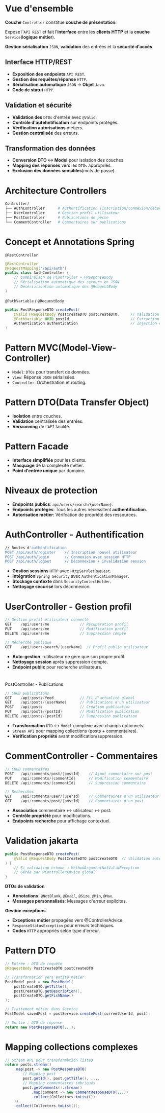# Vue d'ensemble
__Couche__ `Controller` constitue __couche de présentation__.

Expose l'`API REST` et fait l'__interface__ entre les __clients HTTP__ et la __couche__ `Service`(__logique métier__).

__Gestion sérialisation__ `JSON`, __validation__ des entrées et la __sécurité d'accès__.

## Interface HTTP/REST
- __Exposition des endpoints__ `API REST`.
- __Gestion des requêtes/réponse__ `HTTP`.
- __Sérialisation automatique__ `JSON` -> __Objet__ `Java`.
- __Code de statut__ `HTPP`.

## Validation et sécurité
- __Validation des__ `DTOs` d'entrée avec `@Valid`.
- __Contrôle d'autehntification__ sur endpoints protégés.
- __Vérification autorisations__ métiers.
- __Gestion centralisée__ des erreurs.

## Transformation des données
- __Conversion DTO <-> Model__ pour isolation des couches.
- __Mapping des réponses__ vers les `DTOs` appropriés.
- __Exclusion des données sensibles__(mots de passe).

# Architecture Controllers
```bash
Controller/
├── AuthController      # Authentification (inscription/connexion/déconnexion)
├── UserController      # Gestion profil utilisateur
├── PostController      # Publications de pêche
└── CommentController   # Commentaires sur publications
```

# Concept et Annotations Spring
`@RestController`
```java
@RestController
@RequestMapping("/api/auth")
public class AuthController {
    // Combinaison de @Controller + @ResponseBody
    // Sérialisation automatique des retours en JSON
    // Désérialisation automatique des @RequestBody
}
```

`@PathVariable` / `@RequestBody`
```java
public PostResponseDTO createPost(
    @Valid @RequestBody PostCreateDTO postCreateDTO,     // Validation + désérialisation JSON
    @PathVariable UUID postId,                           // Extraction paramètre URL
    Authentication authentication                        // Injection contexte sécurité
)
```

# Pattern MVC(Model-View-Controller)
- `Model`: `DTOs` pour transfert de données.
- `View`: Réponse `JSON` sérialisées.
- `Controller`: Orchestration et routing.

# Pattern DTO(Data Transfer Object)
- __Isolation__ entre couches.
- __Validation__ centralisée des entrées.
- __Versionning__ de l'`API` facilité.

# Pattern Facade
- __Interface simplifiée__ pour les clients.
- __Masquage__ de la complexité métier.
- __Point d'entrée unique__ par domaine.

# Niveaux de protection
- __Endpoints publics__: `api/users/search/{userName}`.
- __Endpoints protégés__: Tous les autres nécessitent __authentification__.
- __Autorisation métier__: Vérifcation de propriété des ressources.

# AuthController - Authentification
```bash
// Routes d'authentification
POST /api/auth/register    // Inscription nouvel utilisateur
POST /api/auth/login       // Connexion avec session HTTP
POST /api/auth/logout      // Déconnexion + invalidation session
```
- __Gestion sessions__ `HTTP` avec `HttpServletRequest`.
- __Intégration__ `Spring Security` avec `AuthenticationManager`.
- __Stockage contexte__ dans `SecurityContextHolder`.
- __Nettoyage sécurisé__ lors déconnexion.

# UserController - Gestion profil
```java
// Gestion profil utilisateur connecté
GET    /api/users/me              // Récupération profil
PUT    /api/users/me              // Modification profil
DELETE /api/users/me              // Suppression compte

// Recherche publique
GET    /api/users/search/{userName}  // Profil public utilisateur
```
- __Auto-gestion__ : utilisateur ne gère que son propre profil.
- __Nettoyage session__ après suppression compte.
- __Endpoint public__ pour recherche utilisateurs.

# 

PostController - Publications
```java
// CRUD publications
GET    /api/posts/feed            // Fil d'actualité global
GET    /api/posts/{userName}      // Publications d'un utilisateur
POST   /api/posts                 // Création publication
PUT    /api/posts/{postId}        // Modification publication
DELETE /api/posts/{postId}        // Suppression publication
```
- __Transformation__ `DTO` ↔ `Model` complexe avec champs optionnels.
- `Stream API` pour mapping collections (posts + commentaires).
- __Vérification propriété__ avant modification/suppression.

# CommentController - Commentaires
```java
// CRUD commentaires
POST   /api/comments/post/{postId}    // Ajout commentaire sur post
PUT    /api/comments/{commentId}      // Modification commentaire
DELETE /api/comments/{commentId}      // Suppression commentaire

// Recherches
GET    /api/comments/user/{userId}    // Commentaires d'un utilisateur
GET    /api/comments/post/{postId}    // Commentaires d'un post
```
- __Association__ commentaire ↔ utilisateur ↔ post.
- __Contrôle propriété__ pour modifications.
- __Endpoints recherche__ pour affichage contextuel.

# Validation jakarta
```java
public PostResponseDTO createPost(
    @Valid @RequestBody PostCreateDTO postCreateDTO  // Validation automatique
) {
    // Si validation échoue → MethodArgumentNotValidException
    // Gérée par @ControllerAdvice global
}
```
__DTOs de validation__
- __Annotations__: `@NotBlank`, `@Email`, `@Size`, `@Min`, `@Max`.
- __Messages personnalisés__: Messages d'erreur explicites.

__Gestion exceptions__
- __Exceptions métier__ propagées vers @ControllerAdvice.
- `ResponseStatusException` pour erreurs techniques.
- __Codes__ `HTTP` appropriés selon type d'erreur.

# Pattern DTO
```java
// Entrée : DTO de requête
@RequestBody PostCreateDTO postCreateDTO

// Transformation vers entité métier
PostModel post = new PostModel(
    postCreateDTO.getTitle(),
    postCreateDTO.getDescription(),
    postCreateDTO.getFishName()
);

// Traitement métier dans Service
PostModel savedPost = postService.createPost(currentUserId, post);

// Sortie : DTO de réponse
return new PostResponseDTO(...);
```

# Mapping collections complexes
```java
// Stream API pour transformation listes
return posts.stream()
    .map(post -> new PostResponseDTO(
        // Mapping post
        post.getId(), post.getTitle(), ...,
        // Mapping commentaires imbriqués
        post.getComments().stream()
            .map(comment -> new CommentResponseDTO(...))
            .collect(Collectors.toList())
    ))
    .collect(Collectors.toList());
```
